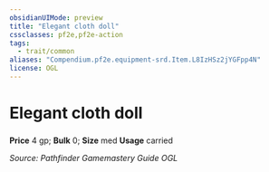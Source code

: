 ```yaml
---
obsidianUIMode: preview
title: "Elegant cloth doll"
cssclasses: pf2e,pf2e-action
tags:
  - trait/common
aliases: "Compendium.pf2e.equipment-srd.Item.L8IzHSz2jYGFpp4N"
license: OGL
---
```

# Elegant cloth doll

### 


**Price** 4 gp; 
**Bulk** 0; **Size** med
**Usage** carried



*Source: Pathfinder Gamemastery Guide*
*OGL*